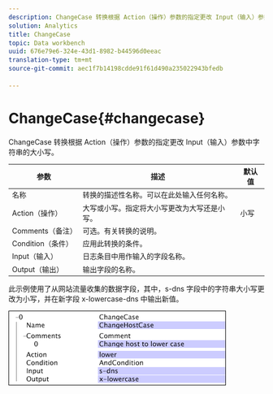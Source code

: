 ```yaml
---
description: ChangeCase 转换根据 Action（操作）参数的指定更改 Input（输入）参数中字符串的大小写。
solution: Analytics
title: ChangeCase
topic: Data workbench
uuid: 676e79e6-324e-43d1-8982-b44596d0eeac
translation-type: tm+mt
source-git-commit: aec1f7b14198cdde91f61d490a235022943bfedb

---
```



# ChangeCase{#changecase}

ChangeCase 转换根据 Action（操作）参数的指定更改 Input（输入）参数中字符串的大小写。

| 参数 | 描述 | 默认值 |
|---|---|---|
| 名称 | 转换的描述性名称。可以在此处输入任何名称。 |  |
| Action（操作） | 大写或小写。指定将大小写更改为大写还是小写。 | 小写 |
| Comments（备注） | 可选。有关转换的说明。 |  |
| Condition（条件） | 应用此转换的条件。 |  |
| Input（输入） | 日志条目中用作输入的字段名称。 |  |
| Output（输出） | 输出字段的名称。 |  |

此示例使用了从网站流量收集的数据字段，其中，s-dns 字段中的字符串大小写更改为小写，并在新字段 x-lowercase-dns 中输出新值。

![](assets/cfg_TransformationType_ChangeCase.png)

